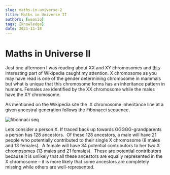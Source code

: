 ```yaml
---
slug: maths-in-universe-2
title: Maths in Universe II
authors: [waasiq]
tags: [knowledge]
date: 2021-11-18
---
```


# Maths in Universe II 

<p style = {{textAlign:"justify"}}>
Just one afternoon I was reading about XX and XY chromosomes and <a href="https://en.wikipedia.org/wiki/X_chromosome#Inheritance_pattern" >this</a> interesting part of Wikipedia caught my attention. X chromosome as you may have read is one of the gender determining chromosome in mammals but what is unique that this chromosome forms has an inheritance pattern in humans. Females are identified by the XX chromosome while the males have the XY chromosome.

As mentioned on the Wikipedia site the  X chromosome inheritance line at a given ancestral generation follows the Fibonacci sequence. 

<img src="https://upload.wikimedia.org/wikipedia/commons/e/ed/X_chromosome_ancestral_line_Fibonacci_sequence.svg" alt="fibonnaci seq" />

Lets consider a person X. If traced back up towards GGGGG-grandparents a person has 128 ancestors.  Of these 128 ancestors, a male will have 21 people who potentially contributed to their single X chromosome (8 males and 13 females).  A female will have 34 potential contributors to her two X chromosomes (13 males and 21 females).  These are potential contributors because it is unlikely that all these ancestors are equally represented in the X chromosome – it is more likely that some ancestors are completely missing while others are well-represented.
</p>